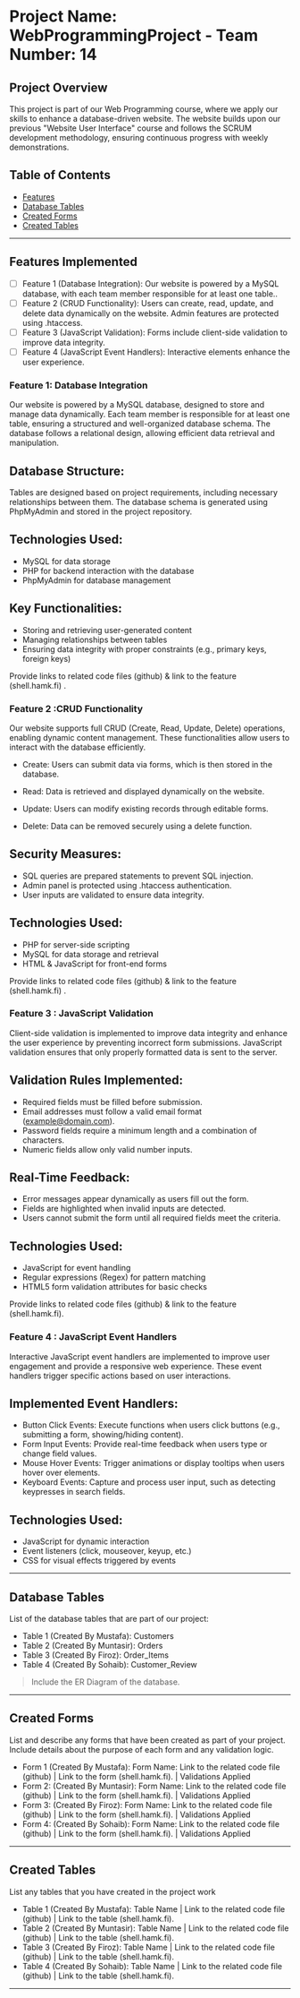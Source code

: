 # Project Name: WebProgrammingProject - Team Number: 14

## Project Overview
This project is part of our Web Programming course, where we apply our skills to enhance a database-driven website. The website builds upon our previous "Website User Interface" course and follows the SCRUM development methodology, ensuring continuous progress with weekly demonstrations.

## Table of Contents
- [Features](#features)
- [Database Tables](#database-tables)
- [Created Forms](#created-forms)
- [Created Tables](#created-tables)

---

## Features Implemented

- [ ] Feature 1 (Database Integration): Our website is powered by a MySQL database, with each team member responsible for at least one table.. 
- [ ] Feature 2 (CRUD Functionality): Users can create, read, update, and delete data dynamically on the website. Admin features are protected using .htaccess.
- [ ] Feature 3 (JavaScript Validation): Forms include client-side validation to improve data integrity.
- [ ] Feature 4 (JavaScript Event Handlers): Interactive elements enhance the user experience.

### Feature 1: Database Integration

Our website is powered by a MySQL database, designed to store and manage data dynamically. Each team member is responsible for at least one table, ensuring a structured and well-organized database schema. The database follows a relational design, allowing efficient data retrieval and manipulation.

## Database Structure:

Tables are designed based on project requirements, including necessary relationships between them.
The database schema is generated using PhpMyAdmin and stored in the project repository.

## Technologies Used:

- MySQL for data storage
- PHP for backend interaction with the database
- PhpMyAdmin for database management

## Key Functionalities:

- Storing and retrieving user-generated content
- Managing relationships between tables
- Ensuring data integrity with proper constraints (e.g., primary keys, foreign keys)

Provide links to related code files (github) & link to the feature (shell.hamk.fi) .

### Feature 2 :CRUD Functionality
Our website supports full CRUD (Create, Read, Update, Delete) operations, enabling dynamic content management. These functionalities allow users to interact with the database efficiently.

- Create: Users can submit data via forms, which is then stored in the database.

- Read: Data is retrieved and displayed dynamically on the website.

- Update: Users can modify existing records through editable forms.

- Delete: Data can be removed securely using a delete function.

## Security Measures:

- SQL queries are prepared statements to prevent SQL injection.
- Admin panel is protected using .htaccess authentication.
- User inputs are validated to ensure data integrity.

## Technologies Used:

- PHP for server-side scripting
- MySQL for data storage and retrieval
- HTML & JavaScript for front-end forms

Provide links to related code files (github) & link to the feature (shell.hamk.fi) .

### Feature 3 : JavaScript Validation
Client-side validation is implemented to improve data integrity and enhance the user experience by preventing incorrect form submissions. JavaScript validation ensures that only properly formatted data is sent to the server.

## Validation Rules Implemented:

- Required fields must be filled before submission.
- Email addresses must follow a valid email format (example@domain.com).
- Password fields require a minimum length and a combination of characters.
- Numeric fields allow only valid number inputs.

## Real-Time Feedback:

- Error messages appear dynamically as users fill out the form.
- Fields are highlighted when invalid inputs are detected.
- Users cannot submit the form until all required fields meet the criteria.

## Technologies Used:

- JavaScript for event handling
- Regular expressions (Regex) for pattern matching
- HTML5 form validation attributes for basic checks

Provide links to related code files (github) & link to the feature (shell.hamk.fi).

### Feature 4 : JavaScript Event Handlers

Interactive JavaScript event handlers are implemented to improve user engagement and provide a responsive web experience. These event handlers trigger specific actions based on user interactions.

## Implemented Event Handlers:

- Button Click Events: Execute functions when users click buttons (e.g., submitting a form, showing/hiding content).
- Form Input Events: Provide real-time feedback when users type or change field values.
- Mouse Hover Events: Trigger animations or display tooltips when users hover over elements.
- Keyboard Events: Capture and process user input, such as detecting keypresses in search fields.

## Technologies Used:

- JavaScript for dynamic interaction
- Event listeners (click, mouseover, keyup, etc.)
- CSS for visual effects triggered by events

---

## Database Tables

List of the database tables that are part of our project: 

- Table 1 (Created By Mustafa): Customers 
- Table 2 (Created By Muntasir): Orders 
- Table 3 (Created By Firoz): Order_Items
- Table 4 (Created By Sohaib): Customer_Review

> Include the ER Diagram of the database. 

---

## Created Forms

List and describe any forms that have been created as part of your project. Include details about the purpose of each form and any validation logic.

- Form 1 (Created By Mustafa): Form Name: Link to the related code file (github) | Link to the form (shell.hamk.fi). | Validations Applied
- Form 2: (Created By Muntasir): Form Name: Link to the related code file (github) | Link to the form (shell.hamk.fi).  | Validations Applied
- Form 3: (Created By Firoz): Form Name: Link to the related code file (github) | Link to the form (shell.hamk.fi).  | Validations Applied
- Form 4: (Created By Sohaib): Form Name: Link to the related code file (github) | Link to the form (shell.hamk.fi).  | Validations Applied


---

## Created Tables

List any tables that you have created in the project work

- Table 1 (Created By Mustafa): Table Name | Link to the related code file (github) | Link to the table (shell.hamk.fi).
- Table 2 (Created By Muntasir): Table Name | Link to the related code file (github) | Link to the table (shell.hamk.fi).
- Table 3 (Created By Firoz): Table Name | Link to the related code file (github) | Link to the table (shell.hamk.fi).
- Table 4 (Created By Sohaib): Table Name | Link to the related code file (github) | Link to the table (shell.hamk.fi).

---
